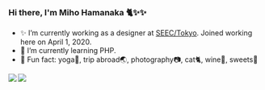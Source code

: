 ### Hi there, I'm Miho Hamanaka 🐈✨✨

- ✨ I’m currently working as a designer at [SEEC/Tokyo](https://se-ec.co.jp/). Joined working here on April 1, 2020.
- 🌱 I’m currently learning PHP.
- 🌻 Fun fact: yoga🧘, trip abroad🌏, photography📷, cat🐈, wine🍷, sweets🍰

<a href="https://github.com/miho-hamanaka">
  <img align="left" src="https://github-readme-stats.vercel.app/api?username=miho-hamanaka&count_private=true&show_icons=true" />
</a>
<a href="https://github.com/miho-hamanaka">
  <img align="left" src="https://github-readme-stats.vercel.app/api/top-langs/?username=miho-hamanaka" />
</a>

